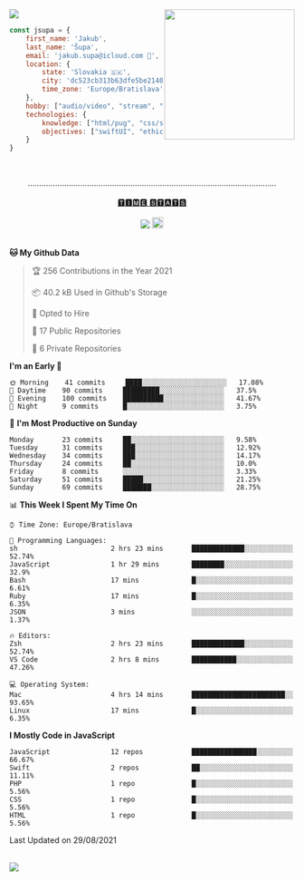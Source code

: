 
<img src="https://creepy-corp.eu/pika-bg.png">
<img align='right' src="https://creepy-corp.eu/pika.gif" width="230">
<br>

```js
const jsupa = {
    first_name: 'Jakub',
    last_name: 'Šupa',
    email: 'jakub.supa@icloud.com 📧',
    location: {
        state: 'Slovakia 🇸🇰',
        city: 'dc523cb313b63dfe5be2140b0c05b3bc',
        time_zone: 'Europe/Bratislava'
    },
    hobby: ["audio/video", "stream", "3D modelling/printing", "crypto (XRP 🤍)", "IoT/DIY", "tech"],
    technologies: {
        knowledge: ["html/pug", "css/scss", "javascript/jquery", "vue/react", "nodejs", "ruby on rails", "php", "pgsql/mysql"],
        objectives: ["swiftUI", "ethical hacking", "boost all knowledge to master class"]
    }
}

  ```

<br>
<p align="center">
.............................................................................................................
<br><br>
<a href="https://wakatime.com/@jsupa">🆃🅸🅼🅴 🆂🆃🅰🆃🆂</a>
<br><br>
<img src="https://visitor-badge.laobi.icu/badge?page_id=jsupa.jsupa">
<a href='https://ko-fi.com/Y8Y246Y0V' target='_blank'>
    <img src="https://img.shields.io/badge/buy%20me%20a%20coffee-donate-yellow.svg" alt="Buy Me A Coffee donate button" height="20px"/>
</a>
<br><br>

<!--START_SECTION:waka-->
**🐱 My Github Data** 

> 🏆 256 Contributions in the Year 2021
 > 
> 📦 40.2 kB Used in Github's Storage 
 > 
> 💼 Opted to Hire
 > 
> 📜 17 Public Repositories 
 > 
> 🔑 6 Private Repositories  
 > 
**I'm an Early 🐤** 

```text
🌞 Morning    41 commits     ████░░░░░░░░░░░░░░░░░░░░░   17.08% 
🌆 Daytime    90 commits     █████████░░░░░░░░░░░░░░░░   37.5% 
🌃 Evening    100 commits    ██████████░░░░░░░░░░░░░░░   41.67% 
🌙 Night      9 commits      █░░░░░░░░░░░░░░░░░░░░░░░░   3.75%

```
📅 **I'm Most Productive on Sunday** 

```text
Monday       23 commits     ██░░░░░░░░░░░░░░░░░░░░░░░   9.58% 
Tuesday      31 commits     ███░░░░░░░░░░░░░░░░░░░░░░   12.92% 
Wednesday    34 commits     ███░░░░░░░░░░░░░░░░░░░░░░   14.17% 
Thursday     24 commits     ██░░░░░░░░░░░░░░░░░░░░░░░   10.0% 
Friday       8 commits      ░░░░░░░░░░░░░░░░░░░░░░░░░   3.33% 
Saturday     51 commits     █████░░░░░░░░░░░░░░░░░░░░   21.25% 
Sunday       69 commits     ███████░░░░░░░░░░░░░░░░░░   28.75%

```


📊 **This Week I Spent My Time On** 

```text
⌚︎ Time Zone: Europe/Bratislava

💬 Programming Languages: 
sh                       2 hrs 23 mins       █████████████░░░░░░░░░░░░   52.74% 
JavaScript               1 hr 29 mins        ████████░░░░░░░░░░░░░░░░░   32.9% 
Bash                     17 mins             █░░░░░░░░░░░░░░░░░░░░░░░░   6.61% 
Ruby                     17 mins             █░░░░░░░░░░░░░░░░░░░░░░░░   6.35% 
JSON                     3 mins              ░░░░░░░░░░░░░░░░░░░░░░░░░   1.37%

🔥 Editors: 
Zsh                      2 hrs 23 mins       █████████████░░░░░░░░░░░░   52.74% 
VS Code                  2 hrs 8 mins        ███████████░░░░░░░░░░░░░░   47.26%

💻 Operating System: 
Mac                      4 hrs 14 mins       ███████████████████████░░   93.65% 
Linux                    17 mins             █░░░░░░░░░░░░░░░░░░░░░░░░   6.35%

```

**I Mostly Code in JavaScript** 

```text
JavaScript               12 repos            ████████████████░░░░░░░░░   66.67% 
Swift                    2 repos             ██░░░░░░░░░░░░░░░░░░░░░░░   11.11% 
PHP                      1 repo              █░░░░░░░░░░░░░░░░░░░░░░░░   5.56% 
CSS                      1 repo              █░░░░░░░░░░░░░░░░░░░░░░░░   5.56% 
HTML                     1 repo              █░░░░░░░░░░░░░░░░░░░░░░░░   5.56%

```



 Last Updated on 29/08/2021
<!--END_SECTION:waka-->

</p><br>
<img src="https://creepy-corp.eu/pika-bg-bottom.png">

